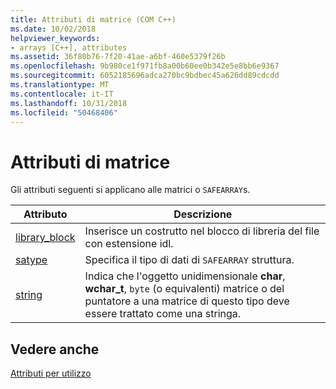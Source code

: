 ```yaml
---
title: Attributi di matrice (COM C++)
ms.date: 10/02/2018
helpviewer_keywords:
- arrays [C++], attributes
ms.assetid: 36f80b76-7f20-41ae-a6bf-460e5379f26b
ms.openlocfilehash: 9b980ce1f971fb8a00b60ee0b342e5e8bb6e9367
ms.sourcegitcommit: 6052185696adca270bc9bdbec45a626dd89cdcdd
ms.translationtype: MT
ms.contentlocale: it-IT
ms.lasthandoff: 10/31/2018
ms.locfileid: "50468406"
---
```

# <a name="array-attributes"></a>Attributi di matrice

Gli attributi seguenti si applicano alle matrici o `SAFEARRAY`s.

|Attributo|Descrizione|
|---------------|-----------------|
|[library_block](library-block.md)|Inserisce un costrutto nel blocco di libreria del file con estensione idl.|
|[satype](satype.md)|Specifica il tipo di dati di `SAFEARRAY` struttura.|
|[string](string-cpp.md)|Indica che l'oggetto unidimensionale **char**, **wchar_t**, `byte` (o equivalenti) matrice o del puntatore a una matrice di questo tipo deve essere trattato come una stringa.|

## <a name="see-also"></a>Vedere anche

[Attributi per utilizzo](attributes-by-usage.md)